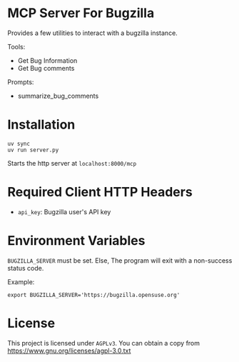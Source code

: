 # MCP Server For Bugzilla

Provides a few utilities to interact with a bugzilla instance.

Tools:

- Get Bug Information
- Get Bug comments

Prompts:

- summarize_bug_comments

# Installation

```
uv sync
uv run server.py
```

Starts the http server at `localhost:8000/mcp`

# Required Client HTTP Headers

- `api_key`: Bugzilla user's API key

# Environment Variables

`BUGZILLA_SERVER` must be set. Else, The program will exit with a non-success status code.

Example:
```
export BUGZILLA_SERVER='https://bugzilla.opensuse.org'
```

# License

This project is licensed under `AGPLv3`. You can obtain a copy from https://www.gnu.org/licenses/agpl-3.0.txt

